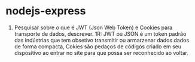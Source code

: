 # nodejs-express

1. Pesquisar sobre o que é JWT (Json Web Token) e Cookies para transporte de dados, descrever.
1R: JWT ou JSON é um token padrão das indústrias que tem obsetivo transmitir ou armarzenar dados dados de forma compacta, Cokies são pedaços de códigos criado em seu dispositivo ao entrar no site para que possa ser reconhecido ao voltar.


